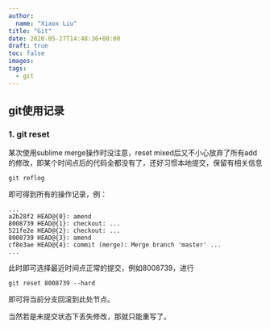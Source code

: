 ```yaml
---
author:
  name: "Xiaox Liu"
title: "Git"
date: 2020-05-27T14:48:36+08:00
draft: true
toc: false
images:
tags:
  - git
---
```

<!-- <script type="text/javascript" src="http://cdn.mathjax.org/mathjax/latest/MathJax.js?config=default"></script> -->
<script src="https://polyfill.io/v3/polyfill.min.js?features=es6"></script>
<script id="MathJax-script" async src="https://cdn.jsdelivr.net/npm/mathjax@3/es5/tex-mml-chtml.js"></script>

## git使用记录
### 1. git reset
某次使用sublime merge操作时没注意，reset mixed后又不小心放弃了所有add的修改，即某个时间点后的代码全都没有了，还好习惯本地提交，保留有相关信息
```
git reflog
```
即可得到所有的操作记录，例：
```
...
a2b28f2 HEAD@{0}: amend
8008739 HEAD@{1}: checkout: ...
521fe2e HEAD@{2}: checkout: ...
8008739 HEAD@{3}: amend
cf8e3ae HEAD@{4}: commit (merge): Merge branch 'master' ...
...
```
此时即可选择最近时间点正常的提交，例如8008739，进行
```
git reset 8008739 --hard
```
即可将当前分支回滚到此处节点。

当然若是未提交状态下丢失修改，那就只能重写了。